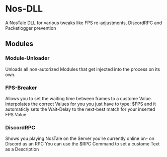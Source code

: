 # Nos-DLL
A NosTale DLL for various tweaks like FPS re-adjustments, DiscordRPC and Packetlogger prevention

## Modules
### Module-Unloader
Unloads all non-autorized Modules that get injected into the process on its own.
### FPS-Breaker
Allows you to set the waiting time between frames to a custome Value.
Interpolates the correct Values for you you just have to type:
$FPS <Value> and it automaticly sets the Wait-Delay to the next-best match for your inserted FPS Value
### DiscordRPC
Shows you playing NosTale on the Server you're currently online on- on Discord as an RPC
You can use the $RPC Command to set a custome Text as a Description

